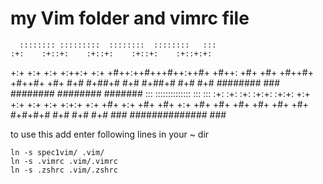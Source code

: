 # my Vim folder and vimrc file

      :::::::: :::::::::  ::::::::  ::::::::   :::
    :+:    :+::+:    :+::+:    :+::+:    :+::+:+:
   +:+       +:+    +:+       +:++:+         +:+
  +#++:++#+++#++:++#+     +#++: +#+         +#+
        +#++#+              +#++#+         +#+
#+#    #+##+#       #+#    #+##+#    #+#  #+#
######## ###        ########  ######## #######
      :::     ::::::::::::::  :::   :::
     :+:     :+:    :+:     :+:+: :+:+:
    +:+     +:+    +:+    +:+ +:+:+ +:+
   +#+     +:+    +#+    +#+  +:+  +#+
   +#+   +#+     +#+    +#+       +#+
   #+#+#+#      #+#    #+#       #+#
    ###    ##############       ###

to use this add enter following lines in your ~ dir

	ln -s spec1vim/ .vim/
	ln -s .vimrc .vim/.vimrc
	ln -s .zshrc .vim/.zshrc


